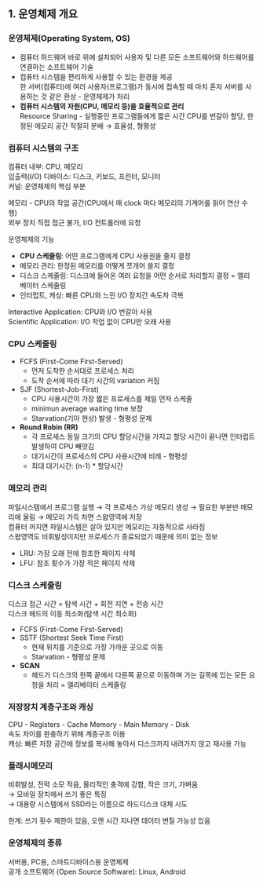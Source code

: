 ## 1. 운영체제 개요

### 운영체제(Operating System, OS)

- 컴퓨터 하드웨어 바로 위에 설치되어 사용자 및 다른 모든 소프트웨어와 하드웨어를 연결하는 소프트웨어 기술
- 컴퓨터 시스템을 편리하게 사용할 수 있는 환경을 제공<br>
한 서버(컴퓨터)에 여러 사용자(프로그램)가 동시에 접속할 때 마치 혼자 서버를 사용하는 것 같은 환상 - 운영체제가 처리
- **컴퓨터 시스템의 자원(CPU, 메모리 등)을 효율적으로 관리**<br>
Resource Sharing - 실행중인 프로그램들에게 짧은 시간 CPU를 번갈아 할당, 한정된 메모리 공간 적절히 분배 → 효율성, 형평성

### 컴퓨터 시스템의 구조

컴퓨터 내부: CPU, 메모리<br>
입출력(I/O) 디바이스: 디스크, 키보드, 프린터, 모니터<br>
커널: 운영체제의 핵심 부분

메모리 - CPU의 작업 공간(CPU에서 매 clock 마다 메모리의 기계어를 읽어 연산 수행)<br>
외부 장치 직접 접근 불가, I/O 컨트롤러에 요청

운영체제의 기능

- **CPU 스케줄링**: 어떤 프로그램에게 CPU 사용권을 줄지 결정
- 메모리 관리: 한정된 메모리를 어떻게 쪼개어 쓸지 결정
- 디스크 스케줄링: 디스크에 들어온 여러 요청을 어떤 순서로 처리할지 결정 = 엘리베이터 스케줄링
- 인터럽트, 캐싱: 빠른 CPU와 느린 I/O 장치간 속도차 극복

Interactive Application: CPU와 I/O 번갈아 사용<br>
Scientific Application: I/O 작업 없이 CPU만 오래 사용

### CPU 스케줄링

- FCFS (First-Come First-Served)
    - 먼저 도착한 순서대로 프로세스 처리
    - 도착 순서에 따라 대기 시간의 variation 커짐
- SJF (Shortest-Job-First)
    - CPU 사용시간이 가장 짧은 프로세스를 제일 먼저 스케줄
    - minimun average waiting time 보장
    - Starvation(기아 현상) 발생 - 형평성 문제
- **Round Robin (RR)**
    - 각 프로세스 동일 크기의 CPU 할당시간을 가지고 할당 시간이 끝나면 인터럽트 발생하여 CPU 빼앗김
    - 대기시간이 프로세스의 CPU 사용시간에 비례 - 형평성
    - 최대 대기시간: (n-1) * 할당시간

### 메모리 관리

파일시스템에서 프로그램 실행 → 각 프로세스 가상 메모리 생성 → 필요한 부분만 메모리에 올림 → 메모리 가득 차면 스왑영역에 저장<br>
컴퓨터 꺼지면 파일시스템은 살아 있지만 메모리는 자동적으로 사라짐<br>
스왑영역도 비휘발성이지만 프로세스가 종료되었기 때문에 의미 없는 정보

- LRU: 가장 오래 전에 참조한 페이지 삭제
- LFU: 참조 횟수가 가장 적은 페이지 삭제

### 디스크 스케줄링

디스크 접근 시간 = 탐색 시간 + 회전 지연 + 전송 시간<br>
디스크 헤드의 이동 최소화(탐색 시간 최소화)

- FCFS (First-Come First-Served)
- SSTF (Shortest Seek Time First)
    - 현재 위치를 기준으로 가장 가까운 곳으로 이동
    - Starvation - 형평성 문제
- **SCAN**
    - 헤드가 디스크의 한쪽 끝에서 다른쪽 끝으로 이동하며 가는 길목에 있는 모든 요청을 처리 = 엘리베이터 스케줄링

### 저장장치 계층구조와 캐싱

CPU - Registers - Cache Memory - Main Memory - Disk<br>
속도 차이를 완충하기 위해 계층구조 이용<br>
캐싱: 빠른 저장 공간에 정보를 복사해 놓아서 디스크까지 내려가지 않고 재사용 가능

### 플래시메모리

비휘발성, 전력 소모 적음, 물리적인 충격에 강함, 작은 크기, 가벼움<br>
→ 모바일 장치에서 쓰기 좋은 특징<br>
→ 대용량 시스템에서 SSD라는 이름으로 하드디스크 대체 시도

한계: 쓰기 횟수 제한이 있음, 오랜 시간 지나면 데이터 변질 가능성 있음

### 운영체제의 종류

서버용, PC용, 스마트디바이스용 운영체제<br>
공개 소프트웨어 (Open Source Software): Linux, Android
